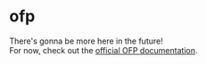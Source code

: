 # ofp

There's gonna be more here in the future!  
For now, check out the [official OFP documentation](https://kvbc.github.io/ofp/html).

